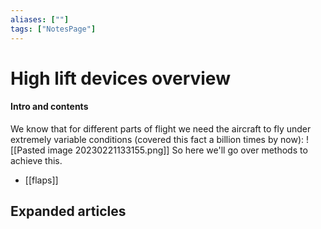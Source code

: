 ```yaml
---
aliases: [""]
tags: ["NotesPage"]
---
```


# High lift devices overview

#### Intro and contents
We know that for different parts of flight we need the aircraft to fly under extremely variable conditions (covered this fact a billion times by now):
![[Pasted image 20230221133155.png]]
So here we'll go over methods to achieve this.

- [[flaps]]


## Expanded articles
